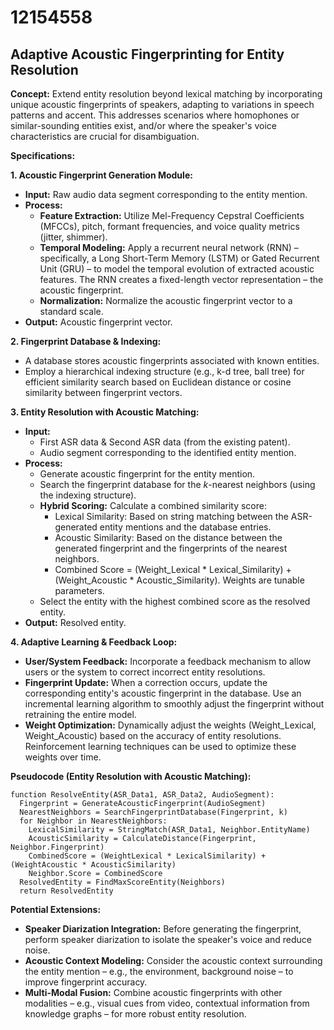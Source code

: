 # 12154558

## Adaptive Acoustic Fingerprinting for Entity Resolution

**Concept:** Extend entity resolution beyond lexical matching by incorporating unique acoustic fingerprints of speakers, adapting to variations in speech patterns and accent. This addresses scenarios where homophones or similar-sounding entities exist, and/or where the speaker's voice characteristics are crucial for disambiguation.

**Specifications:**

**1. Acoustic Fingerprint Generation Module:**

*   **Input:** Raw audio data segment corresponding to the entity mention.
*   **Process:**
    *   **Feature Extraction:** Utilize Mel-Frequency Cepstral Coefficients (MFCCs), pitch, formant frequencies, and voice quality metrics (jitter, shimmer).
    *   **Temporal Modeling:** Apply a recurrent neural network (RNN) – specifically, a Long Short-Term Memory (LSTM) or Gated Recurrent Unit (GRU) – to model the temporal evolution of extracted acoustic features. The RNN creates a fixed-length vector representation – the acoustic fingerprint.
    *   **Normalization:** Normalize the acoustic fingerprint vector to a standard scale.
*   **Output:** Acoustic fingerprint vector.

**2. Fingerprint Database & Indexing:**

*   A database stores acoustic fingerprints associated with known entities.
*   Employ a hierarchical indexing structure (e.g., k-d tree, ball tree) for efficient similarity search based on Euclidean distance or cosine similarity between fingerprint vectors.

**3. Entity Resolution with Acoustic Matching:**

*   **Input:**
    *   First ASR data & Second ASR data (from the existing patent).
    *   Audio segment corresponding to the identified entity mention.
*   **Process:**
    *   Generate acoustic fingerprint for the entity mention.
    *   Search the fingerprint database for the *k*-nearest neighbors (using the indexing structure).
    *   **Hybrid Scoring:** Calculate a combined similarity score:
        *   Lexical Similarity: Based on string matching between the ASR-generated entity mentions and the database entries.
        *   Acoustic Similarity: Based on the distance between the generated fingerprint and the fingerprints of the nearest neighbors.
        *   Combined Score = (Weight_Lexical * Lexical_Similarity) + (Weight_Acoustic * Acoustic_Similarity).  Weights are tunable parameters.
    *   Select the entity with the highest combined score as the resolved entity.
*   **Output:** Resolved entity.

**4. Adaptive Learning & Feedback Loop:**

*   **User/System Feedback:** Incorporate a feedback mechanism to allow users or the system to correct incorrect entity resolutions.
*   **Fingerprint Update:** When a correction occurs, update the corresponding entity's acoustic fingerprint in the database.  Use an incremental learning algorithm to smoothly adjust the fingerprint without retraining the entire model.
*   **Weight Optimization:** Dynamically adjust the weights (Weight_Lexical, Weight_Acoustic) based on the accuracy of entity resolutions. Reinforcement learning techniques can be used to optimize these weights over time.

**Pseudocode (Entity Resolution with Acoustic Matching):**

```
function ResolveEntity(ASR_Data1, ASR_Data2, AudioSegment):
  Fingerprint = GenerateAcousticFingerprint(AudioSegment)
  NearestNeighbors = SearchFingerprintDatabase(Fingerprint, k)
  for Neighbor in NearestNeighbors:
    LexicalSimilarity = StringMatch(ASR_Data1, Neighbor.EntityName)
    AcousticSimilarity = CalculateDistance(Fingerprint, Neighbor.Fingerprint)
    CombinedScore = (WeightLexical * LexicalSimilarity) + (WeightAcoustic * AcousticSimilarity)
    Neighbor.Score = CombinedScore
  ResolvedEntity = FindMaxScoreEntity(Neighbors)
  return ResolvedEntity
```

**Potential Extensions:**

*   **Speaker Diarization Integration:**  Before generating the fingerprint, perform speaker diarization to isolate the speaker's voice and reduce noise.
*   **Acoustic Context Modeling:**  Consider the acoustic context surrounding the entity mention – e.g., the environment, background noise – to improve fingerprint accuracy.
*   **Multi-Modal Fusion:** Combine acoustic fingerprints with other modalities – e.g., visual cues from video, contextual information from knowledge graphs – for more robust entity resolution.